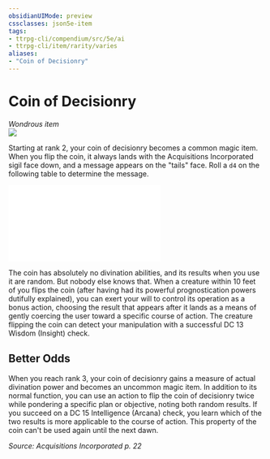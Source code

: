 ```yaml
---
obsidianUIMode: preview
cssclasses: json5e-item
tags:
- ttrpg-cli/compendium/src/5e/ai
- ttrpg-cli/item/rarity/varies
aliases: 
- "Coin of Decisionry"
---
```

# Coin of Decisionry
*Wondrous item*  
![](items/AI/coin-of-decisionry.webp#right)  


Starting at rank 2, your coin of decisionry becomes a common magic item. When you flip the coin, it always lands with the Acquisitions Incorporated sigil face down, and a message appears on the "tails" face. Roll a `d4` on the following table to determine the message.

![Coin of Decisionry](3-Compendium/CLI/tables/coin-of-decisionry-ai.md)

The coin has absolutely no divination abilities, and its results when you use it are random. But nobody else knows that. When a creature within 10 feet of you flips the coin (after having had its powerful prognostication powers dutifully explained), you can exert your will to control its operation as a bonus action, choosing the result that appears after it lands as a means of gently coercing the user toward a specific course of action. The creature flipping the coin can detect your manipulation with a successful DC 13 Wisdom (Insight) check.

## Better Odds

When you reach rank 3, your coin of decisionry gains a measure of actual divination power and becomes an uncommon magic item. In addition to its normal function, you can use an action to flip the coin of decisionry twice while pondering a specific plan or objective, noting both random results. If you succeed on a DC 15 Intelligence (Arcana) check, you learn which of the two results is more applicable to the course of action. This property of the coin can't be used again until the next dawn.

*Source: Acquisitions Incorporated p. 22*
